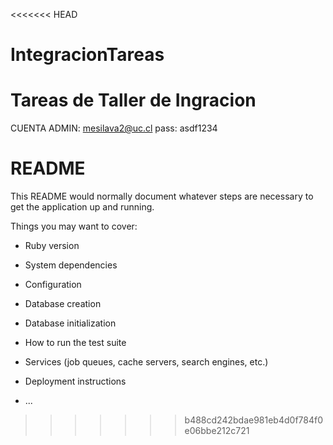 <<<<<<< HEAD
# IntegracionTareas
Tareas de Taller de Ingracion
=======


CUENTA ADMIN:
mesilava2@uc.cl
pass: asdf1234
# README

This README would normally document whatever steps are necessary to get the
application up and running.

Things you may want to cover:

* Ruby version

* System dependencies

* Configuration

* Database creation

* Database initialization

* How to run the test suite

* Services (job queues, cache servers, search engines, etc.)

* Deployment instructions

* ...
>>>>>>> b488cd242bdae981eb4d0f784f0e06bbe212c721
